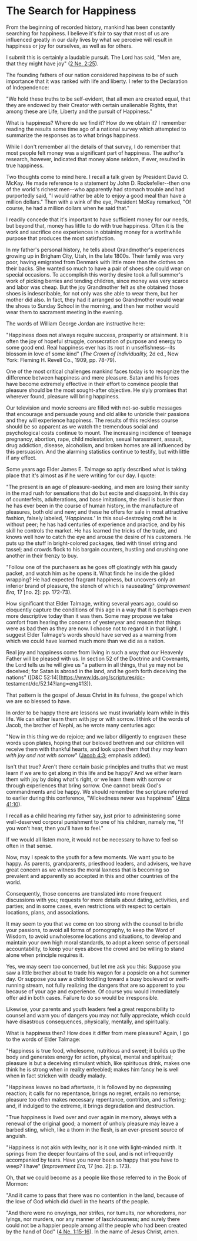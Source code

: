 # The Search for Happiness

From the beginning of recorded history, mankind has been constantly searching
for happiness. I believe it's fair to say that most of us are influenced
greatly in our daily lives by what we perceive will result in happiness or joy
for ourselves, as well as for others.

I submit this is certainly a laudable pursuit. The Lord has said, "Men are,
that they might have joy" ([2 Ne.
2:25](https://www.lds.org/scriptures/bofm/2-ne/2.25?lang=eng#24)).

The founding fathers of our nation considered happiness to be of such
importance that it was ranked with life and liberty. I refer to the
Declaration of Independence:

"We hold these truths to be self-evident, that all men are created equal, that
they are endowed by their Creator with certain unalienable Rights, that among
these are Life, Liberty and the pursuit of Happiness."

What is happiness? Where do we find it? How do we obtain it? I remember
reading the results some time ago of a national survey which attempted to
summarize the responses as to what brings happiness.

While I don't remember all the details of that survey, I do remember that most
people felt money was a significant part of happiness. The author's research,
however, indicated that money alone seldom, if ever, resulted in true
happiness.

Two thoughts come to mind here. I recall a talk given by President David O.
McKay. He made reference to a statement by John D. Rockefeller--then one of
the world's richest men--who apparently had stomach trouble and had
purportedly said, "I would rather be able to enjoy a good meal than have a
million dollars." Then with a wink of the eye, President McKay remarked, "Of
course, he had a million dollars when he said that."

I readily concede that it's important to have sufficient money for our needs,
but beyond that, money has little to do with true happiness. Often it is the
work and sacrifice one experiences in obtaining money for a worthwhile purpose
that produces the most satisfaction.

In my father's personal history, he tells about Grandmother's experiences
growing up in Brigham City, Utah, in the late 1800s. Their family was very
poor, having emigrated from Denmark with little more than the clothes on their
backs. She wanted so much to have a pair of shoes she could wear on special
occasions. To accomplish this worthy desire took a full summer's work of
picking berries and tending children, since money was very scarce and labor
was cheap. But the joy Grandmother felt as she obtained those shoes is
indescribable, for not only was she able to wear them, but her mother did
also. In fact, they had it arranged so Grandmother would wear the shoes to
Sunday School in the morning, and then her mother would wear them to sacrament
meeting in the evening.

The words of William George Jordan are instructive here:

"Happiness does not always require success, prosperity or attainment. It is
often the joy of hopeful struggle, consecration of purpose and energy to some
good end. Real happiness ever has its root in unselfishness--its blossom in
love of some kind" (_The Crown of Individuality,_ 2d ed., New York: Fleming H.
Revell Co., 1909, pp. 78-79).

One of the most critical challenges mankind faces today is to recognize the
difference between happiness and mere pleasure. Satan and his forces have
become extremely effective in their effort to convince people that pleasure
should be the most sought-after objective. He slyly promises that wherever
found, pleasure will bring happiness.

Our television and movie screens are filled with not-so-subtle messages that
encourage and persuade young and old alike to unbridle their passions and they
will experience happiness. The results of this reckless course should be so
apparent as we watch the tremendous social and psychological costs continue to
mount. The increasing incidence of teenage pregnancy, abortion, rape, child
molestation, sexual harassment, assault, drug addiction, disease, alcoholism,
and broken homes are all influenced by this persuasion. And the alarming
statistics continue to testify, but with little if any effect.

Some years ago Elder James E. Talmage so aptly described what is taking place
that it's almost as if he were writing for our day. I quote:

"The present is an age of pleasure-seeking, and men are losing their sanity in
the mad rush for sensations that do but excite and disappoint. In this day of
counterfeits, adulterations, and base imitations, the devil is busier than he
has ever been in the course of human history, in the manufacture of pleasures,
both old and new; and these he offers for sale in most attractive fashion,
falsely labeled, '_Happiness._' In this soul-destroying craft he is without
peer; he has had centuries of experience and practice, and by his skill he
controls the market. He has learned the tricks of the trade, and knows well
how to catch the eye and arouse the desire of his customers. He puts up the
stuff in bright-colored packages, tied with tinsel string and tassel; and
crowds flock to his bargain counters, hustling and crushing one another in
their frenzy to buy.

"Follow one of the purchasers as he goes off gloatingly with his gaudy packet,
and watch him as he opens it. What finds he inside the gilded wrapping? He had
expected fragrant happiness, but uncovers only an inferior brand of pleasure,
the stench of which is nauseating" (_Improvement Era,_ 17 [no. 2]: pp.
172-73).

How significant that Elder Talmage, writing several years ago, could so
eloquently capture the conditions of this age in a way that it is perhaps even
more descriptive today than it was then. Some may propose we take comfort from
hearing the concerns of yesteryear and reason that things were as bad then as
they are now. I choose not to regard it in that light. I suggest Elder
Talmage's words should have served as a warning from which we could have
learned much more than we did as a nation.

Real joy and happiness come from living in such a way that our Heavenly Father
will be pleased with us. In section 52 of the Doctrine and Covenants, the Lord
tells us he will give us "a pattern in all things, that ye may not be
deceived; for Satan is abroad in the land, and he goeth forth deceiving the
nations" ([D&amp;C 52:14](https://www.lds.org/scriptures/dc-
testament/dc/52.14?lang=eng#13)).

That pattern is the gospel of Jesus Christ in its fulness, the gospel which we
are so blessed to have.

In order to be happy there are lessons we must invariably learn while in this
life. We can either learn them with joy or with sorrow. I think of the words
of Jacob, the brother of Nephi, as he wrote many centuries ago:

"Now in this thing we do rejoice; and we labor diligently to engraven these
words upon plates, hoping that our beloved brethren and our children will
receive them with thankful hearts, and look upon them _that they may learn
with joy and not with sorrow_" ([Jacob
4:3](https://www.lds.org/scriptures/bofm/jacob/4.3?lang=eng#2); emphasis
added).

Isn't that true? Aren't there certain basic principles and truths that we must
learn if we are to get along in this life and be happy? And we either learn
them with joy by doing what's right, or we learn them with sorrow or through
experiences that bring sorrow. One cannot break God's commandments and be
happy. We should remember the scripture referred to earlier during this
conference, "Wickedness never was happiness" ([Alma
41:10](https://www.lds.org/scriptures/bofm/alma/41.10?lang=eng#9)).

I recall as a child hearing my father say, just prior to administering some
well-deserved corporal punishment to one of his children, namely me, "If you
won't hear, then you'll have to feel."

If we would all listen more, it would not be necessary to have to feel so
often in that sense.

Now, may I speak to the youth for a few moments. We want you to be happy. As
parents, grandparents, priesthood leaders, and advisers, we have great concern
as we witness the moral laxness that is becoming so prevalent and apparently
so accepted in this and other countries of the world.

Consequently, those concerns are translated into more frequent discussions
with you; requests for more details about dating, activities, and parties; and
in some cases, even restrictions with respect to certain locations, plans, and
associations.

It may seem to you that we come on too strong with the counsel to bridle your
passions, to avoid all forms of pornography, to keep the Word of Wisdom, to
avoid unwholesome locations and situations, to develop and maintain your own
high moral standards, to adopt a keen sense of personal accountability, to
keep your eyes above the crowd and be willing to stand alone when principle
requires it.

Yes, we may seem too concerned, but let me ask you this: Suppose you saw a
little brother about to trade his wagon for a popsicle on a hot summer day. Or
suppose you saw a child toddling toward a busy boulevard or swift-running
stream, not fully realizing the dangers that are so apparent to you because of
your age and experience. Of course you would immediately offer aid in both
cases. Failure to do so would be irresponsible.

Likewise, your parents and youth leaders feel a great responsibility to
counsel and warn you of dangers you may not fully appreciate, which could have
disastrous consequences, physically, mentally, and spiritually.

What is happiness then? How does it differ from mere pleasure? Again, I go to
the words of Elder Talmage:

"Happiness is true food, wholesome, nutritious and sweet; it builds up the
body and generates energy for action, physical, mental and spiritual; pleasure
is but a deceiving stimulant which, like spirituous drink, makes one think he
is strong when in reality enfeebled; makes him fancy he is well when in fact
stricken with deadly malady.

"Happiness leaves no bad aftertaste, it is followed by no depressing reaction;
it calls for no repentance, brings no regret, entails no remorse; pleasure too
often makes necessary repentance, contrition, and suffering; and, if indulged
to the extreme, it brings degradation and destruction.

"True happiness is lived over and over again in memory, always with a renewal
of the original good; a moment of unholy pleasure may leave a barbed sting,
which, like a thorn in the flesh, is an ever-present source of anguish.

"Happiness is not akin with levity, nor is it one with light-minded mirth. It
springs from the deeper fountains of the soul, and is not infrequently
accompanied by tears. Have you never been so happy that you have to weep? I
have" (_Improvement Era,_ 17 [no. 2]: p. 173).

Oh, that we could become as a people like those referred to in the Book of
Mormon:

"And it came to pass that there was no contention in the land, because of the
love of God which did dwell in the hearts of the people.

"And there were no envyings, nor strifes, nor tumults, nor whoredoms, nor
lyings, nor murders, nor any manner of lasciviousness; and surely there could
not be a happier people among all the people who had been created by the hand
of God" ([4 Ne.
1:15-16](https://www.lds.org/scriptures/bofm/4-ne/1.15-16?lang=eng#14)). In
the name of Jesus Christ, amen.

